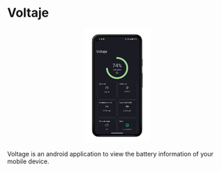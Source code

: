 # Voltaje 

<div align="center">
<img alt="App image" src="screenshot/home_screen.PNG" width="30%">
</div>

Voltage is an android application to view the battery information of your mobile device.
